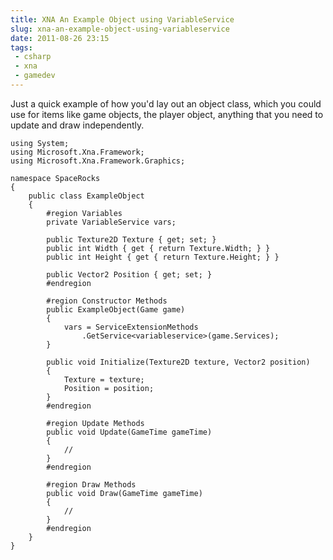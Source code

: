 ```yaml
---
title: XNA An Example Object using VariableService
slug: xna-an-example-object-using-variableservice
date: 2011-08-26 23:15
tags:
 - csharp
 - xna
 - gamedev
---
```

Just a quick example of how you'd lay out an object class, which you could use for items like game objects, the player object, anything that you need to update and draw independently.

    using System;
    using Microsoft.Xna.Framework;
    using Microsoft.Xna.Framework.Graphics;

    namespace SpaceRocks
    {
        public class ExampleObject
        {
            #region Variables
            private VariableService vars;

            public Texture2D Texture { get; set; }
            public int Width { get { return Texture.Width; } }
            public int Height { get { return Texture.Height; } }

            public Vector2 Position { get; set; }
            #endregion

            #region Constructor Methods
            public ExampleObject(Game game)
            {
                vars = ServiceExtensionMethods
                    .GetService<variableservice>(game.Services);
            }

            public void Initialize(Texture2D texture, Vector2 position)
            {
                Texture = texture;
                Position = position;
            }
            #endregion

            #region Update Methods
            public void Update(GameTime gameTime)
            {
                //
            }
            #endregion

            #region Draw Methods
            public void Draw(GameTime gameTime)
            {
                //
            }
            #endregion
        }
    }
